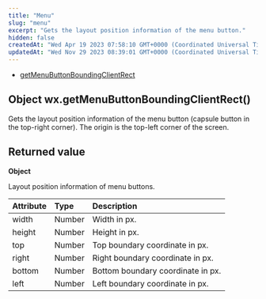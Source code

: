 ```yaml
---
title: "Menu"
slug: "menu"
excerpt: "Gets the layout position information of the menu button."
hidden: false
createdAt: "Wed Apr 19 2023 07:58:10 GMT+0000 (Coordinated Universal Time)"
updatedAt: "Wed Nov 29 2023 08:39:01 GMT+0000 (Coordinated Universal Time)"
---
```

- [getMenuButtonBoundingClientRect](doc:menu#object-wxgetmenubuttonboundingclientrect)

## Object wx.getMenuButtonBoundingClientRect()

Gets the layout position information of the menu button (capsule button in the top-right corner). The origin is the top-left corner of the screen.

## Returned value

**Object**

Layout position information of menu buttons.

| Attribute | Type   | Description                       |
| :-------- | :----- | :-------------------------------- |
| width     | Number | Width in px.                      |
| height    | Number | Height in px.                     |
| top       | Number | Top boundary coordinate in px.    |
| right     | Number | Right boundary coordinate in px.  |
| bottom    | Number | Bottom boundary coordinate in px. |
| left      | Number | Left boundary coordinate in px.   |
